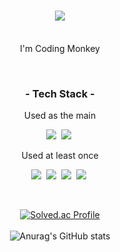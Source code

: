 <h1 align="center">
  <img src ="https://capsule-render.vercel.app/api?type=soft&color=gradient&height=380&section=header&text=Welcome!&desc=Nuloi%27s%20Github%20Profile&fontSize=90"/>
</h1>

<p align="center"><br>
  I'm Coding Monkey<br>
</p><br>

<h3 align="center">- Tech Stack -</h3>
<p align="center"> Used as the main</p>
<p align = "center">
  <img src="https://img.shields.io/badge/C-A8B9CC?style=flat-square&logo=C&logoColor=white"/>&nbsp
  <img src="https://img.shields.io/badge/Unity-000000?style=flat-square&logo=Unity&logoColor=white"/>&nbsp;
</p>
<p align="center"> Used at least once</p>
  <p align ="center">
  <img src="https://img.shields.io/badge/Python-3776AB?style=flat-square&logo=Python&logoColor=white"/>&nbsp;
  <img src ="https://img.shields.io/badge/PhotoShop-31A8FF?style=flat-square&logo=AdobePhotoshop&logoColor=white"/>&nbsp;
  <img src ="https://img.shields.io/badge/Premiere%20Pro-9933FF?style=flat-square&logo=AdobePremierePro&logoColor=white"/>&nbsp;
  <img src ="https://img.shields.io/badge/Linux-FCC624?style=flat-square&logo=Linux&logoColor=white"/>&nbsp;
</p>

<br>
<div align = center>

[![Solved.ac Profile](http://mazassumnida.wtf/api/v2/generate_badge?boj=ekgus0813)](https://solved.ac/boj=ekgus0813) <br><br>
![Anurag's GitHub stats](https://github-readme-stats.vercel.app/api?username=Nuloi&show_icons=true&theme=default_repocard)

</div>
<br>
